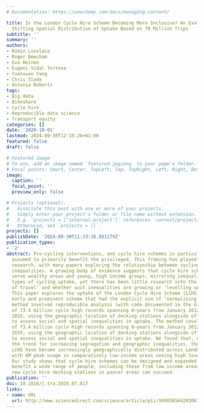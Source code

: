 ```yaml
---
# Documentation: https://wowchemy.com/docs/managing-content/

title: Is the London Cycle Hire Scheme Becoming More Inclusive? An Evaluation of the
  Shifting Spatial Distribution of Uptake Based on 70 Million Trips
subtitle: ''
summary: ''
authors:
- Robin Lovelace
- Roger Beecham
- Eva Heinen
- Eugeni Vidal Tortosa
- Yuanxuan Yang
- Chris Slade
- Antonia Roberts
tags:
- Big data
- Bikeshare
- Cycle hire
- Reproducible data science
- Transport equity
categories: []
date: '2020-10-01'
lastmod: 2024-09-30T12:19:26+01:00
featured: false
draft: false

# Featured image
# To use, add an image named `featured.jpg/png` to your page's folder.
# Focal points: Smart, Center, TopLeft, Top, TopRight, Left, Right, BottomLeft, Bottom, BottomRight.
image:
  caption: ''
  focal_point: ''
  preview_only: false

# Projects (optional).
#   Associate this post with one or more of your projects.
#   Simply enter your project's folder or file name without extension.
#   E.g. `projects = ["internal-project"]` references `content/project/deep-learning/index.md`.
#   Otherwise, set `projects = []`.
projects: []
publishDate: '2024-09-30T11:23:16.931179Z'
publication_types:
- '2'
abstract: Pro-cycling interventions, and cycle hire schemes in particular, are often
  assumed to primarily benefit the privileged. This framing has played-out in academic
  research, with many papers exploring the relationship between cycling and existing
  inequalities. A growing body of evidence suggests that cycle hire schemes tend to
  serve wealthy areas and young, high income groups, mirroring inequalities in other
  types of cycling uptake, yet there has been little research into the ‘direction
  of travel’ and whether such inequalities are growing or ‘levelling up’ over time.
  This paper explores the uptake of the London Cycle Hire Scheme (LCHS), a large,
  early and prominent scheme that had the explicit aim of ‘normalising’ cycling. The
  method involved reproducible analysis (with code documented in the GitHub repo Robinlovelace/cycle-hire-inclusive)
  of 73.4 million cycle high records spanning 8~years from January 2012 to December
  2019, using the geographic location of docking stations alongside official statistics
  to assess social and spatial inequalities in uptake. The method involved analysis
  of 73.4 million cycle high records spanning 8~years from January 2012 to December
  2019, using the geographic location of docking stations alongside official statistics
  to assess social and spatial inequalities in uptake. We found that, contrary to
  the trend for increasing segregation and geographic inequalities, the usage of the
  LCHS have become increasingly geographically distributed across London over time,
  with AM peak usage in comparatively low-income areas seeing high levels of growth.
  Our study shows that cycle hire schemes can be designed and expanded in ways that
  benefit a wide range of people, including those from low income areas, and that
  new cycle hire docking stations in poorer areas can succeed.
publication: ''
doi: 10.1016/j.tra.2020.07.017
links:
- name: URL
  url: http://www.sciencedirect.com/science/article/pii/S0965856420306728
---
```

